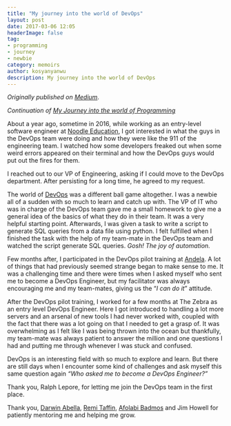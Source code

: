 ```yaml
---
title: "My journey into the world of DevOps"
layout: post
date: 2017-03-06 12:05
headerImage: false
tag:
- programming
- journey
- newbie
category: memoirs
author: kosyanyanwu
description: My journey into the world of DevOps
---
```

_Originally published on [Medium](https://medium.com/@kosyfrances/my-journey-into-the-world-of-devops-635bbb6549fb)_.

_Continuation of [My Journey into the world of Programming](/journey-world-programming)_

About a year ago, sometime in 2016, while working as an entry-level software engineer at [Noodle Education](https://www.noodle.com/home), I got interested in what the guys in the DevOps team were doing and how they were like the 911 of the engineering team. I watched how some developers freaked out when some weird errors appeared on their terminal and how the DevOps guys would put out the fires for them.

I reached out to our VP of Engineering, asking if I could move to the DevOps department. After persisting for a long time, he agreed to my request.

The world of [DevOps](https://en.wikipedia.org/wiki/DevOps) was a different ball game altogether. I was a newbie all of a sudden with so much to learn and catch up with. The VP of IT who was in charge of the DevOps team gave me a small homework to give me a general idea of the basics of what they do in their team. It was a very helpful starting point. Afterwards, I was given a task to write a script to generate SQL queries from a data file using python. I felt fulfilled when I finished the task with the help of my team-mate in the DevOps team and watched the script generate SQL queries. _Gosh! The joy of automation._

Few months after, I participated in the DevOps pilot training at [Andela](https://andela.com/). A lot of things that had previously seemed strange began to make sense to me. It was a challenging time and there were times when I asked myself who sent me to become a DevOps Engineer, but my facilitator was always encouraging me and my team-mates, giving us the “_I can do it_” attitude.

After the DevOps pilot training, I worked for a few months at The Zebra as an entry level DevOps Engineer. Here I got introduced to handling a lot more servers and an arsenal of new tools I had never worked with, coupled with the fact that there was a lot going on that I needed to get a grasp of. It was overwhelming as I felt like I was being thrown into the ocean but thankfully, my team-mate was always patient to answer the million and one questions I had and putting me through whenever I was stuck and confused.

DevOps is an interesting field with so much to explore and learn. But there are still days when I encounter some kind of challenges and ask myself this same question again _“Who asked me to become a DevOps Engineer?”_

Thank you, Ralph Lepore, for letting me join the DevOps team in the first place.

Thank you, [Darwin Abella](https://medium.com/@darwinabella), [Remi Taffin](https://medium.com/@remitaffin), [Afolabi Badmos](https://medium.com/@badie) and Jim Howell for patiently mentoring me and helping me grow.
